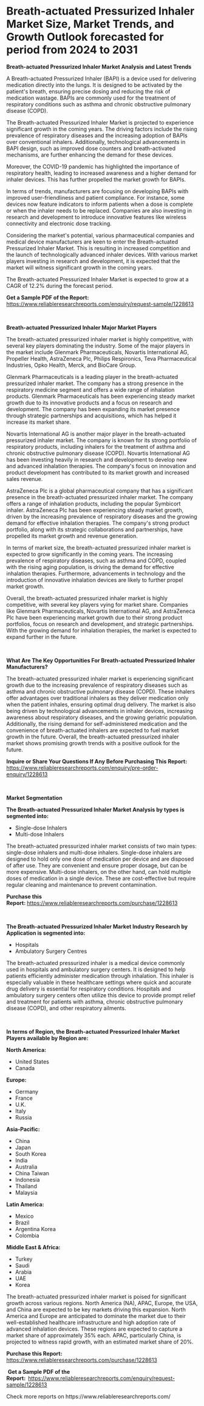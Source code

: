 <p><h1>Breath-actuated Pressurized Inhaler Market Size, Market Trends, and Growth Outlook forecasted for period from 2024 to 2031</h1></p><p><strong>Breath-actuated Pressurized Inhaler Market Analysis and Latest Trends</strong></p>
<p><p>A Breath-actuated Pressurized Inhaler (BAPI) is a device used for delivering medication directly into the lungs. It is designed to be activated by the patient's breath, ensuring precise dosing and reducing the risk of medication wastage. BAPIs are commonly used for the treatment of respiratory conditions such as asthma and chronic obstructive pulmonary disease (COPD).</p><p>The Breath-actuated Pressurized Inhaler Market is projected to experience significant growth in the coming years. The driving factors include the rising prevalence of respiratory diseases and the increasing adoption of BAPIs over conventional inhalers. Additionally, technological advancements in BAPI design, such as improved dose counters and breath-activated mechanisms, are further enhancing the demand for these devices.</p><p>Moreover, the COVID-19 pandemic has highlighted the importance of respiratory health, leading to increased awareness and a higher demand for inhaler devices. This has further propelled the market growth for BAPIs.</p><p>In terms of trends, manufacturers are focusing on developing BAPIs with improved user-friendliness and patient compliance. For instance, some devices now feature indicators to inform patients when a dose is complete or when the inhaler needs to be replaced. Companies are also investing in research and development to introduce innovative features like wireless connectivity and electronic dose tracking.</p><p>Considering the market's potential, various pharmaceutical companies and medical device manufacturers are keen to enter the Breath-actuated Pressurized Inhaler Market. This is resulting in increased competition and the launch of technologically advanced inhaler devices. With various market players investing in research and development, it is expected that the market will witness significant growth in the coming years.</p><p>The Breath-actuated Pressurized Inhaler Market is expected to grow at a CAGR of 12.2% during the forecast period.</p></p>
<p><strong>Get a Sample PDF of the Report:&nbsp;</strong> <a href="https://www.reliableresearchreports.com/enquiry/request-sample/1228613">https://www.reliableresearchreports.com/enquiry/request-sample/1228613</a></p>
<p>&nbsp;</p>
<p><strong>Breath-actuated Pressurized Inhaler Major Market Players</strong></p>
<p><p>The breath-actuated pressurized inhaler market is highly competitive, with several key players dominating the industry. Some of the major players in the market include Glenmark Pharmaceuticals, Novartis International AG, Propeller Health, AstraZeneca Plc, Philips Respironics, Teva Pharmaceutical Industries, Opko Health, Merck, and BioCare Group.</p><p>Glenmark Pharmaceuticals is a leading player in the breath-actuated pressurized inhaler market. The company has a strong presence in the respiratory medicine segment and offers a wide range of inhalation products. Glenmark Pharmaceuticals has been experiencing steady market growth due to its innovative products and a focus on research and development. The company has been expanding its market presence through strategic partnerships and acquisitions, which has helped it increase its market share.</p><p>Novartis International AG is another major player in the breath-actuated pressurized inhaler market. The company is known for its strong portfolio of respiratory products, including inhalers for the treatment of asthma and chronic obstructive pulmonary disease (COPD). Novartis International AG has been investing heavily in research and development to develop new and advanced inhalation therapies. The company's focus on innovation and product development has contributed to its market growth and increased sales revenue.</p><p>AstraZeneca Plc is a global pharmaceutical company that has a significant presence in the breath-actuated pressurized inhaler market. The company offers a range of inhalation products, including the popular Symbicort inhaler. AstraZeneca Plc has been experiencing steady market growth, driven by the increasing prevalence of respiratory diseases and the growing demand for effective inhalation therapies. The company's strong product portfolio, along with its strategic collaborations and partnerships, have propelled its market growth and revenue generation.</p><p>In terms of market size, the breath-actuated pressurized inhaler market is expected to grow significantly in the coming years. The increasing prevalence of respiratory diseases, such as asthma and COPD, coupled with the rising aging population, is driving the demand for effective inhalation therapies. Furthermore, advancements in technology and the introduction of innovative inhalation devices are likely to further propel market growth.</p><p>Overall, the breath-actuated pressurized inhaler market is highly competitive, with several key players vying for market share. Companies like Glenmark Pharmaceuticals, Novartis International AG, and AstraZeneca Plc have been experiencing market growth due to their strong product portfolios, focus on research and development, and strategic partnerships. With the growing demand for inhalation therapies, the market is expected to expand further in the future.</p></p>
<p>&nbsp;</p>
<p><strong>What Are The Key Opportunities For Breath-actuated Pressurized Inhaler Manufacturers?</strong></p>
<p><p>The breath-actuated pressurized inhaler market is experiencing significant growth due to the increasing prevalence of respiratory diseases such as asthma and chronic obstructive pulmonary disease (COPD). These inhalers offer advantages over traditional inhalers as they deliver medication only when the patient inhales, ensuring optimal drug delivery. The market is also being driven by technological advancements in inhaler devices, increasing awareness about respiratory diseases, and the growing geriatric population. Additionally, the rising demand for self-administered medication and the convenience of breath-actuated inhalers are expected to fuel market growth in the future. Overall, the breath-actuated pressurized inhaler market shows promising growth trends with a positive outlook for the future.</p></p>
<p><strong>Inquire or Share Your Questions If Any Before Purchasing This Report:</strong> <a href="https://www.reliableresearchreports.com/enquiry/pre-order-enquiry/1228613">https://www.reliableresearchreports.com/enquiry/pre-order-enquiry/1228613</a></p>
<p>&nbsp;</p>
<p><strong>Market Segmentation</strong></p>
<p><strong>The Breath-actuated Pressurized Inhaler Market Analysis by types is segmented into:</strong></p>
<p><ul><li>Single-dose Inhalers</li><li>Multi-dose Inhalers</li></ul></p>
<p><p>The breath-actuated pressurized inhaler market consists of two main types: single-dose inhalers and multi-dose inhalers. Single-dose inhalers are designed to hold only one dose of medication per device and are disposed of after use. They are convenient and ensure proper dosage, but can be more expensive. Multi-dose inhalers, on the other hand, can hold multiple doses of medication in a single device. These are cost-effective but require regular cleaning and maintenance to prevent contamination.</p></p>
<p><strong>Purchase this Report:&nbsp;</strong><a href="https://www.reliableresearchreports.com/purchase/1228613">https://www.reliableresearchreports.com/purchase/1228613</a></p>
<p>&nbsp;</p>
<p><strong>The Breath-actuated Pressurized Inhaler Market Industry Research by Application is segmented into:</strong></p>
<p><ul><li>Hospitals</li><li>Ambulatory Surgery Centres</li></ul></p>
<p><p>The breath-actuated pressurized inhaler is a medical device commonly used in hospitals and ambulatory surgery centers. It is designed to help patients efficiently administer medication through inhalation. This inhaler is especially valuable in these healthcare settings where quick and accurate drug delivery is essential for respiratory conditions. Hospitals and ambulatory surgery centers often utilize this device to provide prompt relief and treatment for patients with asthma, chronic obstructive pulmonary disease (COPD), and other respiratory ailments.</p></p>
<p>&nbsp;</p>
<p><strong>In terms of Region, the Breath-actuated Pressurized Inhaler Market Players available by Region are:</strong></p>
<p>
    <p> <strong> North America: </strong>
        <ul>
            <li>United States</li>
            <li>Canada</li>
        </ul>
        </p> 
    <p> <strong> Europe: </strong>
        <ul>
            <li>Germany</li>
            <li>France</li>
            <li>U.K.</li>
            <li>Italy</li>
            <li>Russia</li>
        </ul>
        </p> 
    <p> <strong> Asia-Pacific: </strong>
        <ul>
            <li>China</li>
            <li>Japan</li>
            <li>South Korea</li>
            <li>India</li>
            <li>Australia</li>
            <li>China Taiwan</li>
            <li>Indonesia</li>
            <li>Thailand</li>
            <li>Malaysia</li>
        </ul>
        </p> 
    <p> <strong> Latin America: </strong>
        <ul>
            <li>Mexico</li>
            <li>Brazil</li>
            <li>Argentina Korea</li>
            <li>Colombia</li>
        </ul>
        </p> 
    <p> <strong> Middle East & Africa: </strong>
        <ul>
            <li>Turkey</li>
            <li>Saudi</li>
            <li>Arabia</li>
            <li>UAE</li>
            <li>Korea</li>
        </ul>
    </p>
    </p>
<p><p>The breath-actuated pressurized inhaler market is poised for significant growth across various regions. North America (NA), APAC, Europe, the USA, and China are expected to be key markets driving this expansion. North America and Europe are anticipated to dominate the market due to their well-established healthcare infrastructure and high adoption rate of advanced inhalation devices. These regions are expected to capture a market share of approximately 35% each. APAC, particularly China, is projected to witness rapid growth, with an estimated market share of 20%.</p></p>
<p><strong>Purchase this Report: </strong><a href="https://www.reliableresearchreports.com/purchase/1228613">https://www.reliableresearchreports.com/purchase/1228613</a></p>
<p>&nbsp;<strong>Get a Sample PDF of the Report:&nbsp;&nbsp;</strong><a href="https://www.reliableresearchreports.com/enquiry/request-sample/1228613">https://www.reliableresearchreports.com/enquiry/request-sample/1228613</a></p>
<p><strong></strong></p>
<p>Check more reports on https://www.reliableresearchreports.com/</p>